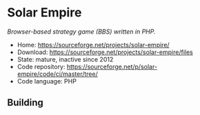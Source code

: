 # Solar Empire

_Browser-based strategy game (BBS) written in PHP._

- Home: https://sourceforge.net/projects/solar-empire/
- Download: https://sourceforge.net/projects/solar-empire/files
- State: mature, inactive since 2012
- Code repository: https://sourceforge.net/p/solar-empire/code/ci/master/tree/
- Code language: PHP

## Building

